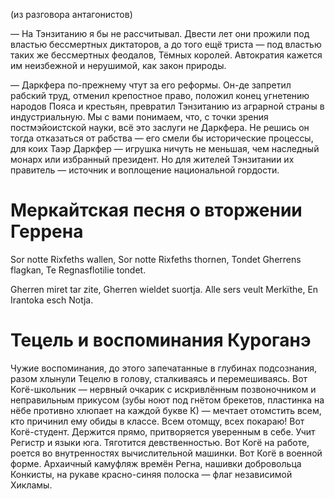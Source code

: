 (из разговора антагонистов)

— На Тэнзитанию я бы не рассчитывал. Двести лет они прожили под властью бессмертных диктаторов, а до того ещё триста — под властью таких же бессмертных феодалов, Тёмных королей. Автократия кажется им неизбежной и нерушимой, как закон природы.

— Даркфера по-прежнему чтут за его реформы. Он-де запретил рабский труд, отменил крепостное право, положил конец угнетению народов Пояса и крестьян, превратил Тэнзитанию из аграрной страны в индустриальную. Мы с вами понимаем, что, с точки зрения постмэйоистской науки, всё это заслуги не Даркфера. Не решись он тогда отказаться от рабства — его смели бы исторические процессы, для коих Таэр Даркфер — игрушка ничуть не меньшая, чем наследный монарх или избранный президент. Но для жителей Тэнзитании их правитель — источник и воплощение национальной гордости.

# Меркайтская песня о вторжении Геррена

Sor notte Rixfeths wallen,
Sor notte Rixfeths thornen,
Tondet Gherrens flagkan,
Te Regnasflotilie tondet.

Gherren miret tar zite,
Gherren wieldet suortja.
Alle sers veult Merkïthe,
En Irantoka esch Notja.

# Тецель и воспоминания Куроганэ

Чужие воспоминания, до этого запечатанные в глубинах подсознания, разом хлынули Тецелю в голову, сталкиваясь и перемешиваясь.
Вот Когё-школьник — нервный очкарик с искривлённым позвоночником и неправильным прикусом (зубы ноют под гнётом брекетов, пластинка на нёбе противно хлюпает на каждой букве К) — мечтает отомстить всем, кто причинил ему обиды в классе. Всем отомщу, всех покараю!
Вот Когё-студент. Держится прямо, притворяется уверенным в себе. Учит Регистр и языки юга. Тяготится девственностью.
Вот Когё на работе, роется во внутренностях вычислительной машинки.
Вот Когё в военной форме. Архаичный камуфляж времён Регна, нашивки добровольца Конкисты, на рукаве красно-синяя полоска — флаг независимой Хикламы.
